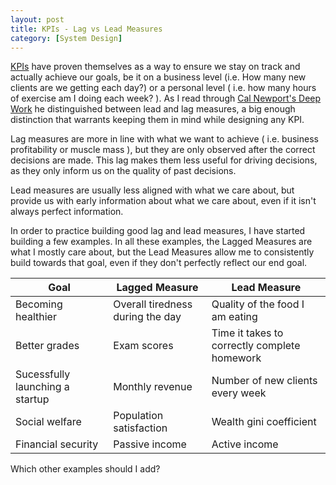 ```yaml
---
layout: post
title: KPIs - Lag vs Lead Measures 
category: [System Design]
---
```


[KPIs](https://en.wikipedia.org/wiki/Performance_indicator) have proven themselves as a way to ensure we stay on track and actually achieve our goals, be it on a business level (i.e. How many new clients are we getting each day?) or a personal level ( i.e. how many hours of exercise am I doing each week? ). As I read through [Cal Newport's Deep Work](https://www.calnewport.com/books/deep-work/) he distinguished between lead and lag measures, a big enough distinction that warrants keeping them in mind while designing any KPI.

Lag measures are more in line with what we want to achieve ( i.e. business profitability or muscle mass ), but they are only observed after the correct decisions are made. This lag makes them less useful for driving decisions, as they only inform us on the quality of past decisions.

Lead measures are usually less aligned with what we care about, but provide us with early information about what we care about, even if it isn't always perfect information.

In order to practice building good lag and lead measures, I have started building a few examples. In all these examples, the Lagged Measures are what I mostly care about, but the Lead Measures allow me to consistently build towards that goal, even if they don't perfectly reflect our end goal.

| Goal | Lagged Measure | Lead Measure |
--- | --- | ---
| Becoming healthier | Overall tiredness during the day | Quality of the food I am eating |
| Better grades | Exam scores | Time it takes to correctly complete homework |
| Sucessfully launching a startup | Monthly revenue | Number of new clients every week |
| Social welfare | Population satisfaction | Wealth gini coefficient |
| Financial security | Passive income | Active income |



Which other examples should I add?